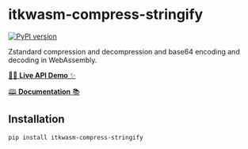 # itkwasm-compress-stringify

[![PyPI version](https://badge.fury.io/py/itkwasm-compress-stringify.svg)](https://badge.fury.io/py/itkwasm-compress-stringify)

Zstandard compression and decompression and base64 encoding and decoding in WebAssembly.

[👨‍💻‍ **Live API Demo** ✨](https://itk-compress-stringify-py-app.on.fleek.co/)

[🕮 **Documentation** 📚](https://itk-wasm-compress-stringify-python-docs.on.fleek.co/)

## Installation

```sh
pip install itkwasm-compress-stringify
```
